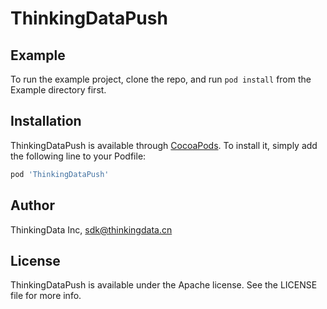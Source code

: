 # ThinkingDataPush

## Example

To run the example project, clone the repo, and run `pod install` from the Example directory first.

## Installation

ThinkingDataPush is available through [CocoaPods](https://cocoapods.org). To install
it, simply add the following line to your Podfile:

```ruby
pod 'ThinkingDataPush'
```

## Author

ThinkingData Inc, sdk@thinkingdata.cn

## License

ThinkingDataPush is available under the Apache license. See the LICENSE file for more info.
